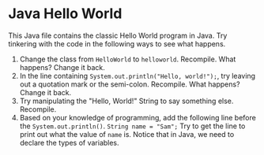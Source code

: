 # Java Hello World
This Java file contains the classic Hello World program in Java. Try tinkering with the code in the following ways to see what happens.

1. Change the class from `HelloWorld` to `helloworld`. Recompile. What happens? Change it back.
2. In the line containing `System.out.println("Hello, world!");`, try leaving out a quotation mark or the semi-colon. Recompile. What happens? Change it back.
3. Try manipulating the "Hello, World!" String to say something else. Recompile.
4. Based on your knowledge of programming, add the following line before the `System.out.println()`. `String name = "Sam";` Try to get the line to print out what the value of `name` is. Notice that in Java, we need to declare the types of variables.
